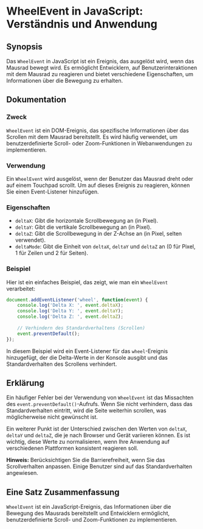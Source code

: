 <!--
Meta Description: # WheelEvent in JavaScript: Verständnis und Anwendung ## Synopsis Das `WheelEvent` in JavaScript ist ein Ereignis, das ausgelöst wird, wenn das Mausra...
Meta Keywords: das, die, und, ein, ist
-->

# WheelEvent in JavaScript: Verständnis und Anwendung

## Synopsis
Das `WheelEvent` in JavaScript ist ein Ereignis, das ausgelöst wird, wenn das Mausrad bewegt wird. Es ermöglicht Entwicklern, auf Benutzerinteraktionen mit dem Mausrad zu reagieren und bietet verschiedene Eigenschaften, um Informationen über die Bewegung zu erhalten.

## Dokumentation
### Zweck
`WheelEvent` ist ein DOM-Ereignis, das spezifische Informationen über das Scrollen mit dem Mausrad bereitstellt. Es wird häufig verwendet, um benutzerdefinierte Scroll- oder Zoom-Funktionen in Webanwendungen zu implementieren.

### Verwendung
Ein `WheelEvent` wird ausgelöst, wenn der Benutzer das Mausrad dreht oder auf einem Touchpad scrollt. Um auf dieses Ereignis zu reagieren, können Sie einen Event-Listener hinzufügen.

### Eigenschaften
- `deltaX`: Gibt die horizontale Scrollbewegung an (in Pixel).
- `deltaY`: Gibt die vertikale Scrollbewegung an (in Pixel).
- `deltaZ`: Gibt die Scrollbewegung in der Z-Achse an (in Pixel, selten verwendet).
- `deltaMode`: Gibt die Einheit von `deltaX`, `deltaY` und `deltaZ` an (0 für Pixel, 1 für Zeilen und 2 für Seiten).

### Beispiel
Hier ist ein einfaches Beispiel, das zeigt, wie man ein `WheelEvent` verarbeitet:

```javascript
document.addEventListener('wheel', function(event) {
    console.log('Delta X: ', event.deltaX);
    console.log('Delta Y: ', event.deltaY);
    console.log('Delta Z: ', event.deltaZ);
    
    // Verhindern des Standardverhaltens (Scrollen)
    event.preventDefault();
});
```

In diesem Beispiel wird ein Event-Listener für das `wheel`-Ereignis hinzugefügt, der die Delta-Werte in der Konsole ausgibt und das Standardverhalten des Scrollens verhindert.

## Erklärung
Ein häufiger Fehler bei der Verwendung von `WheelEvent` ist das Missachten des `event.preventDefault()`-Aufrufs. Wenn Sie nicht verhindern, dass das Standardverhalten eintritt, wird die Seite weiterhin scrollen, was möglicherweise nicht gewünscht ist. 

Ein weiterer Punkt ist der Unterschied zwischen den Werten von `deltaX`, `deltaY` und `deltaZ`, die je nach Browser und Gerät variieren können. Es ist wichtig, diese Werte zu normalisieren, wenn Ihre Anwendung auf verschiedenen Plattformen konsistent reagieren soll.

**Hinweis:** Berücksichtigen Sie die Barrierefreiheit, wenn Sie das Scrollverhalten anpassen. Einige Benutzer sind auf das Standardverhalten angewiesen.

## Eine Satz Zusammenfassung
`WheelEvent` ist ein JavaScript-Ereignis, das Informationen über die Bewegung des Mausrads bereitstellt und Entwicklern ermöglicht, benutzerdefinierte Scroll- und Zoom-Funktionen zu implementieren.